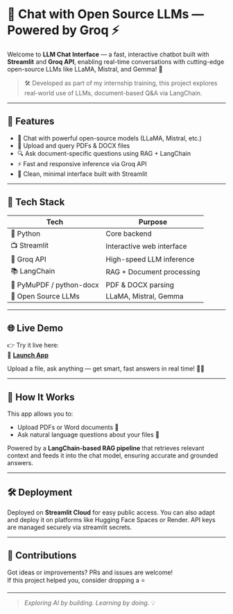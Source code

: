 # 💬 Chat with Open Source LLMs — Powered by Groq ⚡️

Welcome to **LLM Chat Interface** — a fast, interactive chatbot built with **Streamlit** and **Groq API**, enabling real-time conversations with cutting-edge open-source LLMs like LLaMA, Mistral, and Gemma! 🚀

> 🛠️ Developed as part of my internship training, this project explores real-world use of LLMs, document-based Q&A via LangChain.

---

## 🌟 Features

- 🧠 Chat with powerful open-source models (LLaMA, Mistral, etc.)
- 📄 Upload and query PDFs & DOCX files
- 🔍 Ask document-specific questions using RAG + LangChain
- ⚡ Fast and responsive inference via Groq API
- 🎨 Clean, minimal interface built with Streamlit

---

## 🧰 Tech Stack

| Tech         | Purpose                           |
|--------------|-----------------------------------|
| 🐍 Python     | Core backend                     |
| 📺 Streamlit  | Interactive web interface         |
| 🔗 Groq API   | High-speed LLM inference          |
| 📚 LangChain  | RAG + Document processing         |
| 📄 PyMuPDF / python-docx | PDF & DOCX parsing  |
| 🧠 Open Source LLMs | LLaMA, Mistral, Gemma       |

---

## 🌐 Live Demo

👉 Try it live here:  
🔗 **[Launch App](https://grochat-707.streamlit.app/)**

Upload a file, ask anything — get smart, fast answers in real time! 🧾✨

---

## 📂 How It Works

This app allows you to:

- Upload PDFs or Word documents 📄
- Ask natural language questions about your files 🧠

Powered by a **LangChain-based RAG pipeline** that retrieves relevant context and feeds it into the chat model, ensuring accurate and grounded answers.

---

## 🛠️ Deployment

Deployed on **Streamlit Cloud** for easy public access. You can also adapt and deploy it on platforms like Hugging Face Spaces or Render. API keys are managed securely via streamlit secrets.

---

## 🤝 Contributions

Got ideas or improvements? PRs and issues are welcome!  
If this project helped you, consider dropping a ⭐

---

> _Exploring AI by building. Learning by doing._ 💡
